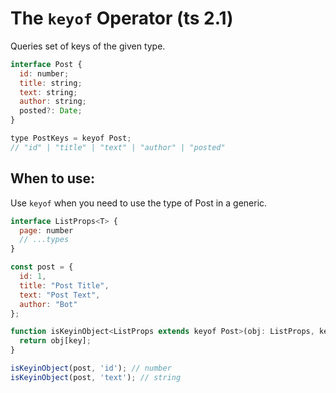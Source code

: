 # The `keyof` Operator (ts 2.1)

Queries set of keys of the given type.

```js
interface Post {
  id: number;
  title: string;
  text: string;
  author: string;
  posted?: Date;
}
```

```js
type PostKeys = keyof Post;
// "id" | "title" | "text" | "author" | "posted"
```

## When to use:
Use `keyof` when you need to use the type of Post in a generic.

```js
interface ListProps<T> {
  page: number
  // ...types
}

const post = {
  id: 1,
  title: "Post Title",
  text: "Post Text",
  author: "Bot"
};

function isKeyinObject<ListProps extends keyof Post>(obj: ListProps, key: Post) {
  return obj[key];
}

isKeyinObject(post, 'id'); // number
isKeyinObject(post, 'text'); // string
```

